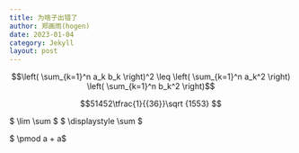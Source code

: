 ```yaml
---
title: 为啥子出错了
author: 郑画雨(hogen)
date: 2023-01-04
category: Jekyll
layout: post
---
```


$$\left( \sum_{k=1}^n a_k b_k \right)^2 \leq \left( \sum_{k=1}^n a_k^2 \right) \left( \sum_{k=1}^n b_k^2 \right)$$

$$51452\tfrac{1}{{36}}\sqrt {1553} $$

$
\lim \sum
$
$
\displaystyle \sum
$

$ \pmod a + a$
